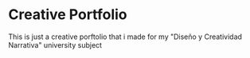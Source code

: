 # Creative Portfolio

This is just a creative porftolio that i made for my "Diseño y Creatividad Narrativa" university subject
